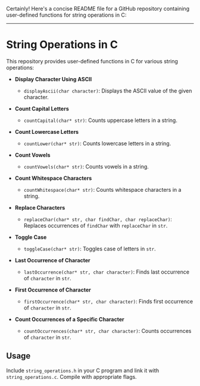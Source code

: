 Certainly! Here's a concise README file for a GitHub repository containing user-defined functions for string operations in C:

---

# String Operations in C

This repository provides user-defined functions in C for various string operations:

- **Display Character Using ASCII**
  - `displayAscii(char character)`: Displays the ASCII value of the given character.

- **Count Capital Letters**
  - `countCapital(char* str)`: Counts uppercase letters in a string.

- **Count Lowercase Letters**
  - `countLower(char* str)`: Counts lowercase letters in a string.

- **Count Vowels**
  - `countVowels(char* str)`: Counts vowels in a string.

- **Count Whitespace Characters**
  - `countWhitespace(char* str)`: Counts whitespace characters in a string.

- **Replace Characters**
  - `replaceChar(char* str, char findChar, char replaceChar)`: Replaces occurrences of `findChar` with `replaceChar` in `str`.

- **Toggle Case**
  - `toggleCase(char* str)`: Toggles case of letters in `str`.

- **Last Occurrence of Character**
  - `lastOccurrence(char* str, char character)`: Finds last occurrence of `character` in `str`.

- **First Occurrence of Character**
  - `firstOccurrence(char* str, char character)`: Finds first occurrence of `character` in `str`.

- **Count Occurrences of a Specific Character**
  - `countOccurrences(char* str, char character)`: Counts occurrences of `character` in `str`.

## Usage

Include `string_operations.h` in your C program and link it with `string_operations.c`. Compile with appropriate flags.


